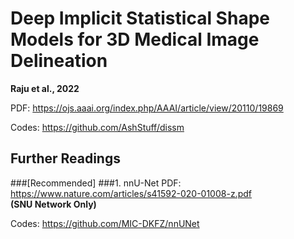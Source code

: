 # Deep Implicit Statistical Shape Models for 3D Medical Image Delineation

__Raju et al., 2022__  

PDF: https://ojs.aaai.org/index.php/AAAI/article/view/20110/19869  

Codes: https://github.com/AshStuff/dissm  


## Further Readings

###[Recommended]
###1. nnU-Net
PDF: https://www.nature.com/articles/s41592-020-01008-z.pdf  
__(SNU Network Only)__  

Codes: https://github.com/MIC-DKFZ/nnUNet
